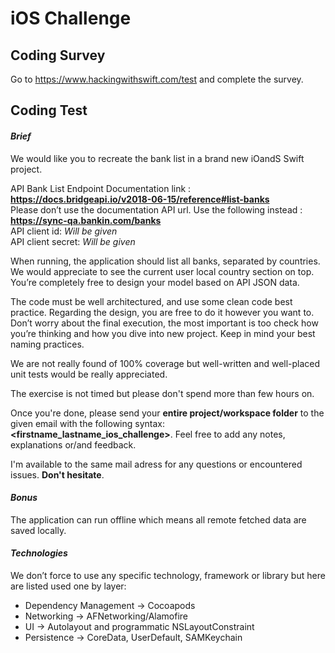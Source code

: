 # iOS Challenge

## Coding Survey

Go to https://www.hackingwithswift.com/test and complete the survey.

## Coding Test

#### *Brief*

We would like you to recreate the bank list in a brand new iOandS Swift project.

API Bank List Endpoint Documentation link : **https://docs.bridgeapi.io/v2018-06-15/reference#list-banks**  
Please don’t use the documentation API url. Use the following instead : **https://sync-qa.bankin.com/banks**  
API client id: *Will be given*  
API client secret: *Will be given*  

When running, the application should list all banks, separated by countries. We would appreciate to see the current user local country section on top. You’re completely free to design your model based on API JSON data.

The code must be well architectured, and use some clean code best practice.  Regarding the design, you are free to do it however you want to. Don’t worry about the final execution, the most important is too check how you’re thinking and how you dive into new project. Keep in mind your best naming practices.

We are not really found of 100% coverage but well-written and well-placed unit tests would be really appreciated.

The exercise is not timed but please don't spend more than few hours on.  

Once you're done, please send your **entire project/workspace folder** to the given email with the following syntax: **<firstname_lastname_ios_challenge>**. Feel free to add any notes, explanations or/and feedback.  

I'm available to the same mail adress for any questions or encountered issues. **Don't hesitate**.  

#### *Bonus*

The application can run offline which means all remote fetched data are saved locally.

#### *Technologies*

We don’t force to use any specific technology, framework or library but here are listed used one by layer:

- Dependency Management -> Cocoapods
- Networking -> AFNetworking/Alamofire
- UI -> Autolayout and programmatic NSLayoutConstraint
- Persistence -> CoreData, UserDefault, SAMKeychain
